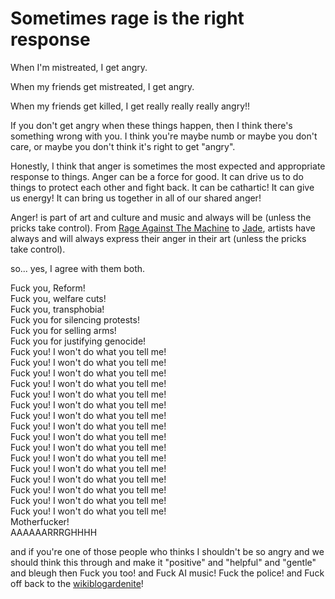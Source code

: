 # Sometimes rage is the right response 

When I'm mistreated, I get angry. 

When my friends get mistreated, I get angry. 

When my friends get killed, I get really really really angry!!

If you don't get angry when these things happen, then I think there's something wrong with you. I think you're maybe numb or maybe you don't care, or maybe you don't think it's right to get "angry".

Honestly, I think that anger is sometimes the most expected and appropriate response to things. Anger can be a force for good. It can drive us to do things to protect each other and fight back. It can be cathartic! It can give us energy! It can bring us together in all of our shared anger! 

Anger! is part of art and culture and music and always will be (unless the pricks take control). From [Rage Against The Machine](https://youtu.be/AmPN8MPw2dk?si=rnJ1z2UVZVEgCqYm) to [Jade](https://www.nme.com/news/music/jade-interview-glastonbury-2025-new-music-championing-lgbtq-community-little-mix-raye-3874942), artists have always and will always express their anger in their art (unless the pricks take control).

so... yes, I agree with them both.

Fuck you, Reform!\
Fuck you, welfare cuts!\
Fuck you, transphobia!\
Fuck you for silencing protests!\
Fuck you for selling arms!\
Fuck you for justifying genocide!\
Fuck you! I won't do what you tell me!\
Fuck you! I won't do what you tell me!\
Fuck you! I won't do what you tell me!\
Fuck you! I won't do what you tell me!\
Fuck you! I won't do what you tell me!\
Fuck you! I won't do what you tell me!\
Fuck you! I won't do what you tell me!\
Fuck you! I won't do what you tell me!\
Fuck you! I won't do what you tell me!\
Fuck you! I won't do what you tell me!\
Fuck you! I won't do what you tell me!\
Fuck you! I won't do what you tell me!\
Fuck you! I won't do what you tell me!\
Fuck you! I won't do what you tell me!\
Fuck you! I won't do what you tell me!\
Fuck you! I won't do what you tell me!\
Motherfucker!\
AAAAAARRRGHHHH

and if you're one of those people who thinks I shouldn't be so angry and we should think this through and make it "positive" and "helpful" and "gentle" and bleugh then Fuck you too! and Fuck AI music! Fuck the police! and Fuck off back to the [wikiblogardenite](/wikiblogardenite)!
